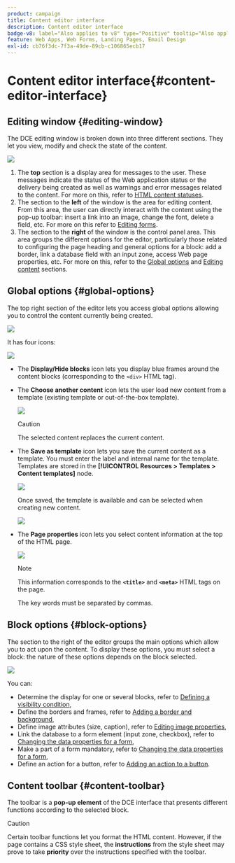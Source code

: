 ```yaml
---
product: campaign
title: Content editor interface
description: Content editor interface
badge-v8: label="Also applies to v8" type="Positive" tooltip="Also applies to Campaign v8"
feature: Web Apps, Web Forms, Landing Pages, Email Design
exl-id: cb76f3dc-7f3a-49de-89cb-c106865ecb17
---
```

# Content editor interface{#content-editor-interface}

 

## Editing window {#editing-window}

The DCE editing window is broken down into three different sections. They let you view, modify and check the state of the content.

![](assets/dce_decoupe_window_nb.png)

1. The **top** section is a display area for messages to the user. These messages indicate the status of the Web application status or the delivery being created as well as warnings and error messages related to the content. For more on this, refer to [HTML content statuses](content-editing-best-practices.md#html-content-statuses).
1. The section to the **left** of the window is the area for editing content. From this area, the user can directly interact with the content using the pop-up toolbar: insert a link into an image, change the font, delete a field, etc. For more on this refer to [Editing forms](editing-content.md#editing-forms).
1. The section to the **right** of the window is the control panel area. This area groups the different options for the editor, particularly those related to configuring the page heading and general options for a block: add a border, link a database field with an input zone, access Web page properties, etc. For more on this, refer to the [Global options](#global-options) and [Editing content](editing-content.md) sections.

## Global options {#global-options}

The top right section of the editor lets you access global options allowing you to control the content currently being created.

![](assets/dce_global_options.png)

It has four icons:

![](assets/dce_icons_sidebar.png)

* The **Display/Hide blocks** icon lets you display blue frames around the content blocks (corresponding to the `<div>` HTML tag).

* The **Choose another content** icon lets the user load new content from a template (existing template or out-of-the-box template).

  ![](assets/dce_popup_templatechoice.png)

  >[!CAUTION]
  >
  >The selected content replaces the current content.

* The **Save as template** icon lets you save the current content as a template. You must enter the label and internal name for the template. Templates are stored in the **[!UICONTROL Resources > Templates > Content templates]** node.

  ![](assets/dce_popup_savetemplate.png)

  Once saved, the template is available and can be selected when creating new content.

  ![](assets/dce_create_fromtemplate.png)

* The **Page properties** icon lets you select content information at the top of the HTML page.

  ![](assets/dce_popup_headerhtml.png)

  >[!NOTE]
  >
  >This information corresponds to the **`<title>`** and **`<meta>`** HTML tags on the page.
  >
  >The key words must be separated by commas. 

## Block options {#block-options}

The section to the right of the editor groups the main options which allow you to act upon the content. To display these options, you must select a block: the nature of these options depends on the block selected.

![](assets/dce_right_section.png)

You can:

* Determine the display for one or several blocks, refer to [Defining a visibility condition](editing-content.md#defining-a-visibility-condition),
* Define the borders and frames, refer to [Adding a border and background](editing-content.md#adding-a-border-and-background),
* Define image attributes (size, caption), refer to [Editing image properties](editing-content.md#editing-image-properties),
* Link the database to a form element (input zone, checkbox), refer to [Changing the data properties for a form](editing-content.md#changing-the-data-properties-for-a-form),
* Make a part of a form mandatory, refer to [Changing the data properties for a form](editing-content.md#changing-the-data-properties-for-a-form),
* Define an action for a button, refer to [Adding an action to a button](editing-content.md#adding-an-action-to-a-button).

## Content toolbar {#content-toolbar}

The toolbar is a **pop-up element** of the DCE interface that presents different functions according to the selected block.

>[!CAUTION]
>
>Certain toolbar functions let you format the HTML content. However, if the page contains a CSS style sheet, the **instructions** from the style sheet may prove to take **priority** over the instructions specified with the toolbar.
